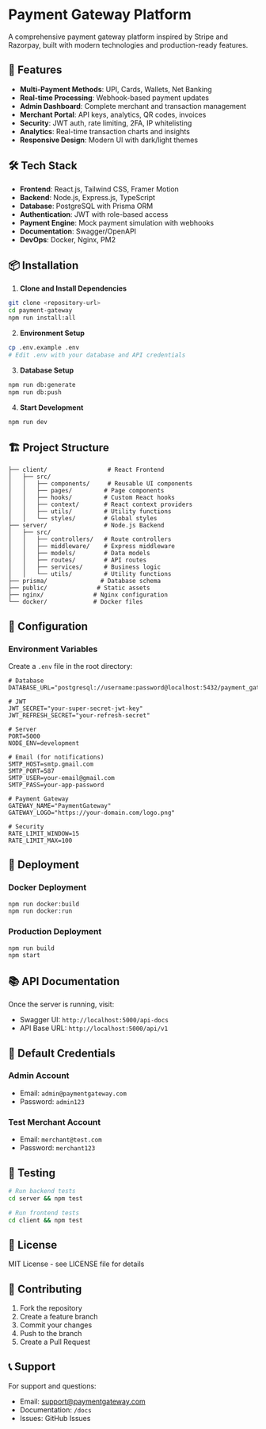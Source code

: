 # Payment Gateway Platform

A comprehensive payment gateway platform inspired by Stripe and Razorpay, built with modern technologies and production-ready features.

## 🚀 Features

- **Multi-Payment Methods**: UPI, Cards, Wallets, Net Banking
- **Real-time Processing**: Webhook-based payment updates
- **Admin Dashboard**: Complete merchant and transaction management
- **Merchant Portal**: API keys, analytics, QR codes, invoices
- **Security**: JWT auth, rate limiting, 2FA, IP whitelisting
- **Analytics**: Real-time transaction charts and insights
- **Responsive Design**: Modern UI with dark/light themes

## 🛠 Tech Stack

- **Frontend**: React.js, Tailwind CSS, Framer Motion
- **Backend**: Node.js, Express.js, TypeScript
- **Database**: PostgreSQL with Prisma ORM
- **Authentication**: JWT with role-based access
- **Payment Engine**: Mock payment simulation with webhooks
- **Documentation**: Swagger/OpenAPI
- **DevOps**: Docker, Nginx, PM2

## 📦 Installation

1. **Clone and Install Dependencies**

```bash
git clone <repository-url>
cd payment-gateway
npm run install:all
```

2. **Environment Setup**

```bash
cp .env.example .env
# Edit .env with your database and API credentials
```

3. **Database Setup**

```bash
npm run db:generate
npm run db:push
```

4. **Start Development**

```bash
npm run dev
```

## 🏗 Project Structure

```
├── client/                 # React Frontend
│   ├── src/
│   │   ├── components/     # Reusable UI components
│   │   ├── pages/         # Page components
│   │   ├── hooks/         # Custom React hooks
│   │   ├── context/       # React context providers
│   │   ├── utils/         # Utility functions
│   │   └── styles/        # Global styles
├── server/                # Node.js Backend
│   ├── src/
│   │   ├── controllers/   # Route controllers
│   │   ├── middleware/    # Express middleware
│   │   ├── models/        # Data models
│   │   ├── routes/        # API routes
│   │   ├── services/      # Business logic
│   │   └── utils/         # Utility functions
├── prisma/               # Database schema
├── public/              # Static assets
├── nginx/              # Nginx configuration
└── docker/             # Docker files
```

## 🔧 Configuration

### Environment Variables

Create a `.env` file in the root directory:

```env
# Database
DATABASE_URL="postgresql://username:password@localhost:5432/payment_gateway"

# JWT
JWT_SECRET="your-super-secret-jwt-key"
JWT_REFRESH_SECRET="your-refresh-secret"

# Server
PORT=5000
NODE_ENV=development

# Email (for notifications)
SMTP_HOST=smtp.gmail.com
SMTP_PORT=587
SMTP_USER=your-email@gmail.com
SMTP_PASS=your-app-password

# Payment Gateway
GATEWAY_NAME="PaymentGateway"
GATEWAY_LOGO="https://your-domain.com/logo.png"

# Security
RATE_LIMIT_WINDOW=15
RATE_LIMIT_MAX=100
```

## 🚀 Deployment

### Docker Deployment

```bash
npm run docker:build
npm run docker:run
```

### Production Deployment

```bash
npm run build
npm start
```

## 📚 API Documentation

Once the server is running, visit:

- Swagger UI: `http://localhost:5000/api-docs`
- API Base URL: `http://localhost:5000/api/v1`

## 🔐 Default Credentials

### Admin Account

- Email: `admin@paymentgateway.com`
- Password: `admin123`

### Test Merchant Account

- Email: `merchant@test.com`
- Password: `merchant123`

## 🧪 Testing

```bash
# Run backend tests
cd server && npm test

# Run frontend tests
cd client && npm test
```

## 📄 License

MIT License - see LICENSE file for details

## 🤝 Contributing

1. Fork the repository
2. Create a feature branch
3. Commit your changes
4. Push to the branch
5. Create a Pull Request

## 📞 Support

For support and questions:

- Email: support@paymentgateway.com
- Documentation: `/docs`
- Issues: GitHub Issues
